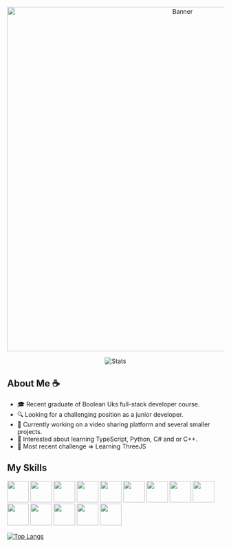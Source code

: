 <!-- Banner -->
<p align="center">
  <img width=800 align="center" src="https://cdn.discordapp.com/attachments/142745451207065600/1111229641722707988/GitHubBanner.png" alt="Banner" />
</p>
<p align="center">
  <img align="center" src="https://github-readme-stats.vercel.app/api?username=MaybeFreak&count_private=true&hide=issues&show_icons=true&theme=onedark" alt="Stats" />
</p>

## About Me ☕

- 🎓 Recent graduate of Boolean Uks full-stack developer course.
- 🔍 Looking for a challenging position as a junior developer.
- 🔨 Currently working on a video sharing platform and several smaller projects.
- 🌱 Interested about learning TypeScript, Python, C# and or C++.
- 🧠 Most recent challenge => Learning ThreeJS 

## My Skills

  <img height=50 src="https://cdn.jsdelivr.net/gh/devicons/devicon/icons/javascript/javascript-plain.svg" />
  <img height=50 src="https://cdn.jsdelivr.net/gh/devicons/devicon/icons/html5/html5-plain.svg" />
  <img height=50 src="https://cdn.jsdelivr.net/gh/devicons/devicon/icons/css3/css3-plain.svg" />
  <img height=50 src="https://cdn.jsdelivr.net/gh/devicons/devicon/icons/react/react-original.svg" /> 
  <img height=50 src="https://cdn.jsdelivr.net/gh/devicons/devicon/icons/nodejs/nodejs-plain.svg" />
  <img height=50 src="https://cdn.jsdelivr.net/gh/devicons/devicon/icons/express/express-original.svg" />
  <img height=50 src="https://cdn.jsdelivr.net/gh/devicons/devicon/icons/firebase/firebase-plain-wordmark.svg" />
  <img height=50 src="https://cdn.jsdelivr.net/gh/devicons/devicon/icons/threejs/threejs-original-wordmark.svg" />
  <img height=50 src="https://cdn.jsdelivr.net/gh/devicons/devicon/icons/blender/blender-original.svg" />
  <img height=50 src="https://cdn.jsdelivr.net/gh/devicons/devicon/icons/jasmine/jasmine-plain-wordmark.svg" />
  <img height=50 src="https://cdn.jsdelivr.net/gh/devicons/devicon/icons/postgresql/postgresql-plain-wordmark.svg" />
  <img height=50 src="https://cdn.jsdelivr.net/gh/devicons/devicon/icons/npm/npm-original-wordmark.svg" />
  <img height=50 src="https://cdn.jsdelivr.net/gh/devicons/devicon/icons/unrealengine/unrealengine-original.svg" />
  <img height=50 src="https://cdn.jsdelivr.net/gh/devicons/devicon/icons/express/express-original-wordmark.svg" />


          
[![Top Langs](https://github-readme-stats.vercel.app/api/top-langs/?username=MaybeFreak&layout=compact&theme=onedark)](https://github.com/anuraghazra/github-readme-stats)
